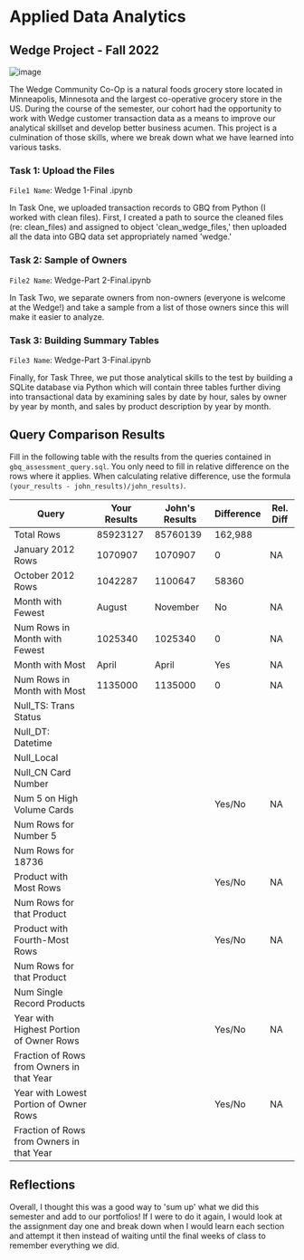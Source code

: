 
# Applied Data Analytics

## Wedge Project - Fall 2022 

   ![image](https://user-images.githubusercontent.com/112667258/205748782-db5fc70c-2c92-4b1a-af1b-604385459db7.png)


The Wedge Community Co-Op is a natural foods grocery store located in Minneapolis, Minnesota and the largest co-operative grocery store in the US.  During the course of the semester, our cohort had the opportunity to work with Wedge customer transaction data as a means to improve our analytical skillset and develop better business acumen.  This project is a culmination of those skills, where we break down what we have learned into various tasks. 

 
 
### Task 1: Upload the Files 


`File1 Name`: Wedge 1-Final .ipynb

In Task One, we uploaded transaction records to GBQ from Python (I worked with clean files).  First, I created a path to source the cleaned files (re: clean_files) and assigned to object 'clean_wedge_files,' then uploaded all the data into GBQ data set appropriately named 'wedge.' 



### Task 2: Sample of Owners 

`File2 Name`: Wedge-Part 2-Final.ipynb

In Task Two, we separate owners from non-owners (everyone is welcome at the Wedge!) and take a sample from a list of those owners since this will make it easier to analyze. 





	

### Task 3: Building Summary Tables 

`File3 Name`: Wedge-Part 3-Final.ipynb

Finally, for Task Three, we put those analytical skills to the test by building a SQLite database via Python which will contain three tables further diving into transactional data by examining sales by date by hour, sales by owner by year by month, and sales by product description by year by month.



## Query Comparison Results

Fill in the following table with the results from the 
queries contained in `gbq_assessment_query.sql`. You only
need to fill in relative difference on the rows where it applies. 
When calculating relative difference, use the formula 
` (your_results - john_results)/john_results)`. 



|  Query  |  Your Results  |  John's Results | Difference | Rel. Diff | 
|---|---|---|---|---|
| Total Rows  | 85923127  |  85760139 | 162,988  |   |
| January 2012 Rows  | 1070907  | 1070907  | 0  |  NA |
| October 2012 Rows  | 1042287  | 1100647  | 58360  |   |
| Month with Fewest  | August  | November   | No  | NA  |
| Num Rows in Month with Fewest  |  1025340 | 1025340  | 0  | NA  |
| Month with Most  | April  | April  | Yes  | NA  |
| Num Rows in Month with Most  |  1135000 |  1135000 | 0  | NA  |
| Null_TS: Trans Status |   |   |   |   |
| Null_DT: Datetime |   |   |   |   |
| Null_Local  |   |   |   |   |
| Null_CN Card Number  |   |   |   |   |
| Num 5 on High Volume Cards  |   |   | Yes/No  | NA  |
|  Num Rows for Number 5 |   |   |   |   |
| Num Rows for 18736  |   |   |   |   |
| Product with Most Rows  |   |   | Yes/No  | NA  |
| Num Rows for that Product  |   |   |   |   |
| Product with Fourth-Most Rows  |   |   | Yes/No  | NA  |
| Num Rows for that Product  |   |   |   |   |
| Num Single Record Products  |   |   |   |   |
| Year with Highest Portion of Owner Rows  |   |   | Yes/No  | NA |
| Fraction of Rows from Owners in that Year  |   |   |   |   |
| Year with Lowest Portion of Owner Rows  |   |   | Yes/No  | NA |
| Fraction of Rows from Owners in that Year  |   |   |   |   |

## Reflections

Overall, I thought this was a good way to 'sum up' what we did this semester and add to our portfolios!  If I were to do it again, I would look at the assignment day one and break down when I would learn each section and attempt it then instead of waiting until the final weeks of class to remember everything we did.  
